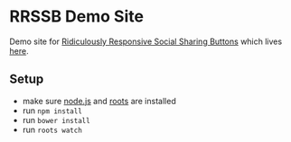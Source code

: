 # RRSSB Demo Site
Demo site for [Ridiculously Responsive Social Sharing Buttons](https://github.com/kni-labs/rrssb) which lives [here](https://rrssb.netlify.com/).

## Setup
- make sure [node.js](http://nodejs.org) and [roots](http://roots.cx) are installed
- run `npm install`
- run `bower install`
- run `roots watch`
